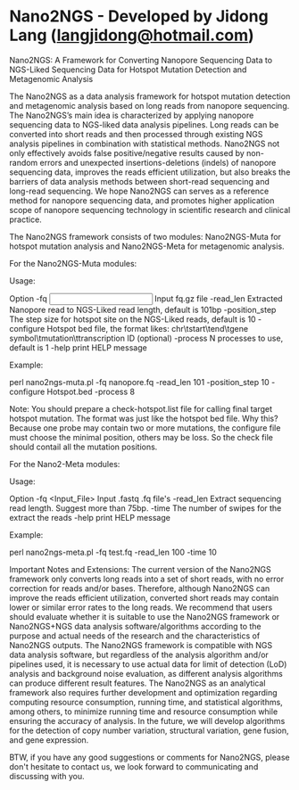 # Nano2NGS - Developed by Jidong Lang (langjidong@hotmail.com)

Nano2NGS: A Framework for Converting Nanopore Sequencing Data to NGS-Liked Sequencing Data for Hotspot Mutation Detection and Metagenomic Analysis

The Nano2NGS as a data analysis framework for hotspot mutation detection and metagenomic analysis based on long reads from nanopore sequencing. The Nano2NGS’s main idea is characterized by applying nanopore sequencing data to NGS-liked data analysis pipelines. Long reads can be converted into short reads and then processed through existing NGS analysis pipelines in combination with statistical methods. Nano2NGS not only effectively avoids false positive/negative results caused by non-random errors and unexpected insertions-deletions (indels) of nanopore sequencing data, improves the reads efficient utilization, but also breaks the barriers of data analysis methods between short-read sequencing and long-read sequencing. We hope Nano2NGS can serves as a reference method for nanopore sequencing data, and promotes higher application scope of nanopore sequencing technology in scientific research and clinical practice.

The Nano2NGS framework consists of two modules: Nano2NGS-Muta for hotspot mutation analysis and Nano2NGS-Meta for metagenomic analysis.

For the Nano2NGS-Muta modules:

Usage:

Option
        -fq		<Input File>			Input fq.gz file
        -read_len	<To NGS-Liked Read Length>	Extracted Nanopore read to NGS-Liked read length, default is 101bp
        -position_step	<Step Size>			The step size for hotspot site on the NGS-Liked reads, default is 10
        -configure	<Hotspot BED File>		Hotspot bed file, the format likes: chr\tstart\tend\tgene symbol\tmutation\ttranscription ID (optional)
        -process	<Number of process used>	N processes to use, default is 1
        -help						print HELP message

Example:

perl nano2ngs-muta.pl -fq nanopore.fq -read_len 101 -position_step 10 -configure Hotspot.bed -process 8

Note: You should prepare a check-hotspot.list file for calling final target hotspot mutation. The format was just like the hotspot bed file. Why this? Because one probe may contain two or more mutations, the configure file must choose the minimal position, others may be loss. So the check file should contail all the mutation positions.

For the Nano2-Meta modules:

Usage:

Option
        -fq 		<Input_File>    		Input .fastq .fq file's
        -read_len  	<Extract Read Length>   	Extract sequencing read length. Suggest more than 75bp.
	-time		<Number of Swipes>		The number of swipes for the extract the reads
        -help   					print HELP message

Example:

perl nano2ngs-meta.pl -fq test.fq -read_len 100 -time 10


Important Notes and Extensions: The current version of the Nano2NGS framework only converts long reads into a set of short reads, with no error correction for reads and/or bases. Therefore, although Nano2NGS can improve the reads efficient utilization, converted short reads may contain lower or similar error rates to the long reads. We recommend that users should evaluate whether it is suitable to use the Nano2NGS framework or Nano2NGS+NGS data analysis software/algorithms according to the purpose and actual needs of the research and the characteristics of Nano2NGS outputs. The Nano2NGS framework is compatible with NGS data analysis software, but regardless of the analysis algorithm and/or pipelines used, it is necessary to use actual data for limit of detection (LoD) analysis and background noise evaluation, as different analysis algorithms can produce different result features.
The Nano2NGS as an analytical framework also requires further development and optimization regarding computing resource consumption, running time, and statistical algorithms, among others, to minimize running time and resource consumption while ensuring the accuracy of analysis. In the future, we will develop algorithms for the detection of copy number variation, structural variation, gene fusion, and gene expression.

BTW, if you have any good suggestions or comments for Nano2NGS, please don't hesitate to contact us, we look forward to communicating and discussing with you.
